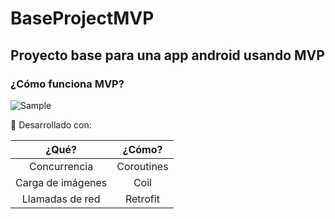 # BaseProjectMVP

## Proyecto base para una app android usando MVP

### ¿Cómo funciona MVP?

![Sample](https://ibb.co/cY3FtJk "Sample")


:crystal_ball: Desarrollado con:

|       ¿Qué?       |   ¿Cómo?   |
|:-----------------:|:----------:|
|    Concurrencia   | Coroutines |
| Carga de imágenes |    Coil    |
|  Llamadas de red  |  Retrofit  |
